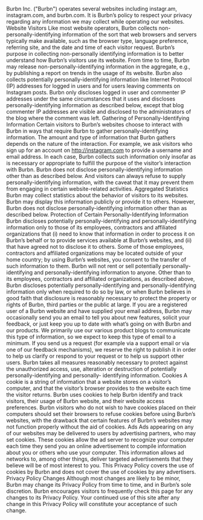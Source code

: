 Burbn Inc. ("Burbn") operates several websites including instagr.am, instagram.com, and burbn.com. It is
Burbn’s policy to respect your privacy regarding any information we may collect while operating our
websites.
Website Visitors
Like most website operators, Burbn collects non-personally-identifying information of the sort that web
browsers and servers typically make available, such as the browser type, language preference, referring site,
and the date and time of each visitor request. Burbn’s purpose in collecting non-personally identifying
information is to better understand how Burbn’s visitors use its website. From time to time, Burbn may
release non-personally-identifying information in the aggregate, e.g., by publishing a report on trends in the
usage of its website.
Burbn also collects potentially personally-identifying information like Internet Protocol (IP) addresses for
logged in users and for users leaving comments on Instagram posts. Burbn only discloses logged in user and
commenter IP addresses under the same circumstances that it uses and discloses personally-identifying
information as described below, except that blog commenter IP addresses are visible and disclosed to the
administrators of the blog where the comment was left.
Gathering of Personally-Identifying Information
Certain visitors to Burbn’s websites choose to interact with Burbn in ways that require Burbn to gather
personally-identifying information. The amount and type of information that Burbn gathers depends on the
nature of the interaction. For example, we ask visitors who sign up for an account on http://instagram.com to
provide a username and email address. In each case, Burbn collects such information only insofar as is
necessary or appropriate to fulfill the purpose of the visitor’s interaction with Burbn. Burbn does not disclose
personally-identifying information other than as described below. And visitors can always refuse to supply
personally-identifying information, with the caveat that it may prevent them from engaging in certain
website-related activities.
Aggregated Statistics
Burbn may collect statistics about the behavior of visitors to its websites. Burbn may display this information
publicly or provide it to others. However, Burbn does not disclose personally-identifying information other
than as described below.
Protection of Certain Personally-Identifying Information
Burbn discloses potentially personally-identifying and personally-identifying information only to those of its
employees, contractors and affiliated organizations that (i) need to know that information in order to process
it on Burbn’s behalf or to provide services available at Burbn’s websites, and (ii) that have agreed not to
disclose it to others. Some of those employees, contractors and affiliated organizations may be located
outside of your home country; by using Burbn’s websites, you consent to the transfer of such information to
them. Burbn will not rent or sell potentially personally-identifying and personally-identifying information to
anyone. Other than to its employees, contractors and affiliated organizations, as described above, Burbn
discloses potentially personally-identifying and personally-identifying information only when required to do
so by law, or when Burbn believes in good faith that disclosure is reasonably necessary to protect the
property or rights of Burbn, third parties or the public at large. If you are a registered user of a Burbn website
and have supplied your email address, Burbn may occasionally send you an email to tell you about new
features, solicit your feedback, or just keep you up to date with what’s going on with Burbn and our products.
We primarily use our various product blogs to communicate this type of information, so we expect to keep
this type of email to a minimum. If you send us a request (for example via a support email or via one of our
feedback mechanisms), we reserve the right to publish it in order to help us clarify or respond to your request
or to help us support other users. Burbn takes all measures reasonably necessary to protect against the
unauthorized access, use, alteration or destruction of potentially personally-identifying and personally-
identifying information.
Cookies
A cookie is a string of information that a website stores on a visitor’s computer, and that the visitor’s browser
provides to the website each time the visitor returns. Burbn uses cookies to help Burbn identify and track
visitors, their usage of Burbn website, and their website access preferences. Burbn visitors who do not wish
to have cookies placed on their computers should set their browsers to refuse cookies before using Burbn’s
websites, with the drawback that certain features of Burbn’s websites may not function properly without the
aid of cookies.
Ads
Ads appearing on any of our websites may be delivered to users by advertising partners, who may set
cookies. These cookies allow the ad server to recognize your computer each time they send you an online
advertisement to compile information about you or others who use your computer. This information allows
ad networks to, among other things, deliver targeted advertisements that they believe will be of most interest
to you. This Privacy Policy covers the use of cookies by Burbn and does not cover the use of cookies by any
advertisers.
Privacy Policy Changes
Although most changes are likely to be minor, Burbn may change its Privacy Policy from time to time, and in
Burbn’s sole discretion. Burbn encourages visitors to frequently check this page for any changes to its
Privacy Policy. Your continued use of this site after any change in this Privacy Policy will constitute your
acceptance of such change.